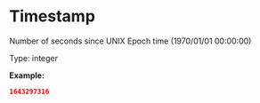 # Timestamp

Number of seconds since UNIX Epoch time (1970/01/01 00:00:00)

Type: integer

**Example:** 

```json
1643297316
```

